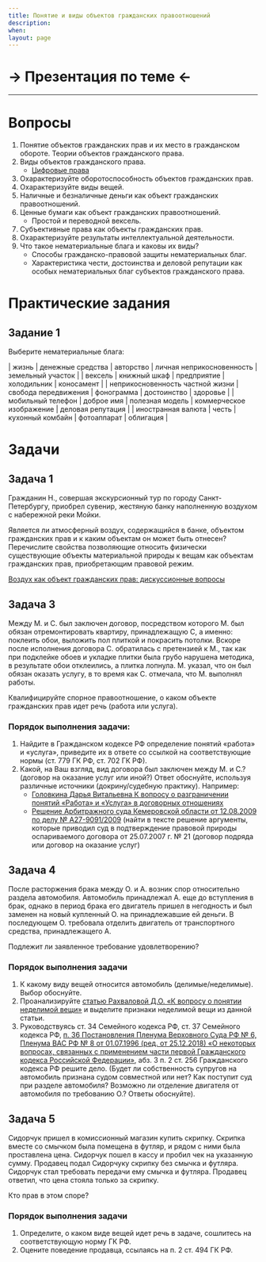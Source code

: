 ```yaml
---
title: Понятие и виды объектов гражданских правоотношений
description:
when:
layout: page
---
```


<style>
table {
  border: 2px solid #000000;
}
td {
  border: 2px solid #000000;
}
</style>

# &rarr; <a id="goToPresentation" target="_blank">Презентация по теме</a> &larr;

<hr />

# Вопросы

1. Понятие объектов гражданских прав и их место в гражданском обороте. Теории объектов гражданского права.
2. Виды объектов гражданского права.
   - [Цифровые права](./Poyasnitelnaya_Zapiska_Po_Gk.docx)
3. Охарактеризуйте оборотоспособность объектов гражданских прав.
4. Охарактеризуйте виды вещей.
5. Наличные и безналичные деньги как объект гражданских правоотношений.
6. Ценные бумаги как объект гражданских правоотношений.
   - Простой и переводной вексель.
7. Субъективные права как объекты гражданских прав.
8. Охарактеризуйте результаты интеллектуальной деятельности.
9. Что такое нематериальные блага и каковы их виды?
   - Способы гражданско-правовой защиты нематериальных благ.
   - Характеристика чести, достоинства и деловой репутации как особых
     нематериальных благ субъектов гражданского права.

# Практические задания

<!-- ## Задание 1 -->

<!-- Руководствуясь [Постановлением -->
<!-- ЦИК](http://www.consultant.ru/document/cons_doc_LAW_13715/2b50ffe9f8d95de4fb39fc8d10461a23b39f26bd/) -->
<!-- составьте переводной процентный вексель, снабженный тремя индосаментами (один из -->
<!-- которых должен быть бланковым), сопровожденный авалем, и акцептованный -->
<!-- плательщиком. -->

<!-- ## Задание 2 -->

<!-- Ознакомьтесь с пунктом **14.20** [Постановления Пленума Высшего Арбитражного Суда РФ от 25 декабря 2013 г. N 100 "Об утверждении Инструкции по делопроизводству в арбитражных судах Российской Федерации (первой, апелляционной и кассационной инстанций)"](http://base.garant.ru/70599180/). Опишите порядок хранения векселя в судебном деле. -->

<!-- ## Задание 3 -->

<!-- Ознакомьтесь с пунктами **9 и 10** [Постановления Пленума Верховного Суда РФ N 33, Пленума ВАС РФ N 14 от 04.12.2000 "О некоторых вопросах практики рассмотрения споров, связанных с обращением векселей"](http://www.consultant.ru/document/cons_doc_LAW_29938/). -->

## Задание 1

Выберите нематериальные блага:

| жизнь | денежные средства | авторство | личная неприкосновенность | земельный участок |
| вексель | книжный шкаф | предприятие | холодильник | коносамент |
| неприкосновенность частной жизни | свобода передвижения | фонограмма | достоинство | здоровье |
| мобильный телефон | доброе имя | полезная модель | коммерческое изображение | деловая репутация |
| иностранная валюта | честь | кухонный комбайн | фотоаппарат | облигация |

# Задачи

## Задача 1

Гражданин Н., совершая экскурсионный тур по городу Санкт-Петербургу, приобрел
сувенир, жестяную банку наполненную воздухом с набережной реки Мойки.

Является ли атмосферный воздух, содержащийся в банке, объектом гражданских прав
и к каким объектам он может быть отнесен? Перечислите свойства позволяющие
относить физически существующие объекты материальной природы к вещам как
объектам гражданских прав, приобретающим правовой режим.

[Воздух как объект гражданских прав: дискуссионные вопросы](https://cyberleninka.ru/article/n/vozduh-kak-obekt-grazhdanskih-prav-diskussionnye-voprosy)

<!-- ## Задача 2 -->

<!-- Отчуждая земельный участок, гражданин Н. известил покупателя, что на его -->
<!-- территории расположено недостроенное строение, право собственности на которое не -->
<!-- зарегистрировано в надлежащем порядке. Покупатель, опасаясь заключать сделку, -->
<!-- обратился в юридическую консультацию с просьбой объяснить, является ли -->
<!-- недостроенное строение объектом гражданских права, и если да то к каким вещам -->
<!-- относится. -->

<!-- Дайте развернутую консультацию, раскрыв признаки присущие объектам -->
<!-- недвижимости как объектам гражданских прав. -->

<!-- ### Порядок выполнения задачи -->

<!-- 1. Опишите своими словами концепцию единого объекта недвижимости с опорой на [презентацию](../presentations/eon.pdf) данный источник: [Земельный участок с постройками на нем: введение в российское право недвижимости. С. 52](https://m-lawbooks.ru/wp-content/uploads/2018/11/R.S.-Bevzenko-Zemelnyiy-uchastok-.pdf). -->

<!-- 2. Существует ли в Российской Федерации концепция единого объекта недвижимости? -->

<!-- 3. Определите, относится ли недостроенное строение к движимым или недвижимым вещам? (Со ссылкой на статью 130 Гражданского кодекса РФ, [абз. 5 п. 38 Постановления Пленума Верховного Суда РФ от 23.06.2015 № 25 «О применении судами некоторых положений раздела I части первой Гражданского кодекса Российской Федерации»](http://www.consultant.ru/document/cons_doc_LAW_181602/887a6f87312edce1870464c00b9d4cc67d4c4279/)) -->

<!-- 4. Каким образом происходит оформление прав на недвижимое имущество? (При ответе на вопрос привести ссылки на п. 2 ст. 8 Гражданского кодекса РФ, ст. 131 Гражданского кодекса РФ, [ст. 1 Федерального закона от 13.07.2015 № 218-ФЗ (ред. от 31.07.2020) "О государственной регистрации недвижимости"](http://www.consultant.ru/document/cons_doc_LAW_182661/b6cb723e03231cd3029bbe4a271c3554c68ab85f/). -->

<!-- 5. Выпишите определения понятий из [ст. 1 Федерального закона от 13.07.2015 № 218-ФЗ (ред. от 31.07.2020) "О государственной регистрации недвижимости"](http://www.consultant.ru/document/cons_doc_LAW_182661/b6cb723e03231cd3029bbe4a271c3554c68ab85f/): -->

<!--    1. Единый государственный реестр недвижимости; -->
<!--    2. Государственная регистрация прав на недвижимое имущество; -->
<!--    3. Государственный кадастровый учет недвижимого имущества. -->

<!-- 6. Укажите особенности постановки объекта незавершенного строительства на государственный кадастровый учет. (Со ссылками на п. 2 и 4 ст. 8, пп. 2 п. 2 ст. 14, ст. 40 Федерального закона от 13.07.2015 № 218-ФЗ (ред. от 31.07.2020) «О государственной регистрации недвижимости»); -->

<!-- 7. При выполнении какого условия объект незавершенного строительства может быть поставлен на кадастровый учет? (Ответить на вопрос со ссылкой на [п. 3 Обзора судебной практики по делам, связанным с оспариванием отказа в осуществлении кадастрового учета (утв. Президиумом Верховного Суда РФ 30.11.2016)](http://www.consultant.ru/document/cons_doc_LAW_208250/). -->

<!-- 8. Вправе ли продавец отчуждать объект незавершенного строительства без предварительной регистрации права собственности на него? (п. 21 Информационного письма Президиума Высшего Арбитражного Суда РФ от 24 января 2000 г. № 51 «Обзор практики разрешения споров по договору строительного подряда», п. 2 ст. 223 ГК РФ, ст. 551 ГК РФ) -->

<!-- 9. Укажите, какой орган на территории РФ осуществляет регистрацию прав на недвижимое имущество. -->

## Задача 3

Между М. и С. был заключен договор, посредством которого М. был обязан
отремонтировать квартиру, принадлежащую С, а именно: поклеить обои, выложить пол
плиткой и покрасить потолки. Вскоре после исполнения договора С. обратилась с
претензией к М., так как при подклейке обоев и укладке плитки была грубо
нарушена методика, в результате обои отклеились, а плитка лопнула. М. указал,
что он был обязан оказать услугу, в то время как С. отмечала, что М. выполнял
работы.

Квалифицируйте спорное правоотношение, о каком объекте гражданских прав
идет речь (работа или услуга).

### Порядок выполнения задачи:

1. Найдите в Гражданском кодексе РФ определение понятий «работа» и «услуга», приведите их в ответе со ссылкой на соответствующие нормы (ст. 779 ГК РФ, ст. 702 ГК РФ).
2. Какой, на Ваш взгляд, вид договора был заключен между М. и С.? (договор на оказание услуг или иной?) Ответ обоснуйте, используя различные источники (докрину/судебную практику). Например:
   - [Головкина Дарья Витальевна К вопросу о разграничении понятий «Работа» и «Услуга» в договорных отношениях](https://cyberleninka.ru/article/n/k-voprosu-o-razgranichenii-ponyatiy-rabota-i-usluga-v-dogovornyh-otnosheniyah)
   - [Решение Арбитражного суда Кемеровской области от 12.08.2009 по делу № А27-9091/2009](https://kad.arbitr.ru/Document/Pdf/89d40187-291c-4636-8bcc-617a596f647d/c9a45c3e-2bd7-49e8-8a97-59dd08930f27/A27-9091-2009_20090812_Reshenija_i_postanovlenija.pdf?isAddStamp=True) (найти в тексте решение аргументы, которые приводил суд в подтверждение правовой природы оспариваемого договора от 25.07.2007 г. № 21 (договор подряда или договор на оказание услуг)

## Задача 4

После расторжения брака между О. и А. возник спор относительно раздела
автомобиля. Автомобиль принадлежал А. еще до вступления в брак, однако в период
брака его двигатель пришел в негодность и был заменен на новый купленный О. на
принадлежавшие ей деньги. В последующем О. требовала отделить двигатель от
транспортного средства, принадлежащего А.

Подлежит ли заявленное требование удовлетворению?

### Порядок выполнения задачи

1. К какому виду вещей относится автомобиль (делимые/неделимые). Выбор обоснуйте.
2. Проанализируйте [статью Рахваловой Д.О. «К вопросу о понятии неделимой вещи»](./elibrary_28820509_19903848.pdf) и выделите признаки неделимой вещи из данной статьи.
3. Руководствуясь ст. 34 Семейного кодекса РФ, ст. 37 Семейного кодекса РФ, [п. 36 Постановления Пленума Верховного Суда РФ № 6, Пленума ВАС РФ № 8 от 01.07.1996 (ред. от 25.12.2018) «О некоторых вопросах, связанных с применением части первой Гражданского кодекса Российской Федерации»](http://www.consultant.ru/document/cons_doc_LAW_11279/bf422fdb829058d420525c9fef89efec434a98b0/), абз. 3 п. 2 ст. 256 Гражданского кодекса РФ решите дело. (Будет ли собственность супругов на автомобиль признана судом совместной или нет? Как поступит суд при разделе автомобиля? Возможно ли отделение двигателя от автомобиля по требованию О.? Ответы обоснуйте).

## Задача 5

Сидорчук пришел в комиссионный магазин купить скрипку. Скрипка вместе со смычком
была помещена в футляр, и рядом с ними была проставлена цена. Сидорчук пошел в
кассу и пробил чек на указанную сумму. Продавец подал Сидорчуку скрипку без
смычка и футляра. Сидорчук стал требовать передачи ему смычка и футляра.
Продавец ответил, что цена стояла только за скрипку.

Кто прав в этом споре?

### Порядок выполнения задачи

1. Определите, о каком виде вещей идет речь в задаче, сошлитесь на соответствующую норму ГК РФ.
2. Оцените поведение продавца, ссылаясь на п. 2 ст. 494 ГК РФ.

<!-- ## Задача 6 -->

<!-- Студент Николаев приобрел у своего приятеля Вахрушева оборудование, -->
<!-- поименованное в составленном по настоянию покупателя договоре «комплект -->
<!-- компьютерной техники». В оговоренный срок Вахрушев передал Николаеву системный -->
<!-- блок и монитор, однако Николаев не удовлетворился этим и потребовал передать ему -->
<!-- также клавиатуру, колонки, мультимедийную приставку для компонирования и записи -->
<!-- музыки, а также звуковую карту, ранее установленную в системном блоке, но -->
<!-- демонтированную Вахрушевым перед передачей оборудования покупателю. Вахрушев не -->
<!-- выразил готовности удовлетворить эти требования, напомнив приятелю, что они -->
<!-- договорились на словах о приобретении Николаевым только системного блока и -->
<!-- монитора (клавиатуру, находящуюся в ветхом состоянии, Николаев приобретать не -->
<!-- хотел) и что стоимость всего затребованного Николаевым почти в два раза -->
<!-- превышает уплаченную им покупную цену. Николаев заявил, что все подлежащее -->
<!-- передаче ему, по его мнению, имущество должно рассматриваться как неделимая -->
<!-- вещь, которая может быть продана только в комплекте. -->

<!-- Разрешите спор. -->

<!-- ### Порядок выполнения задачи -->

<!-- 1. О каком виде вещей идет речь в данной задаче? Ответ обоснуйте со ссылкой на норму права. -->
<!--    - В качестве аргументов для обоснования используйте, помимо норм права, выводы, к которым пришел суд в [Постановлении Арбитражного суда Северо-Кавказского округа от 18 августа 2014 г. № Ф08-5899/14 по делу N А53-20477/2012](https://kad.arbitr.ru/Document/Pdf/b769dd69-2907-450f-8b53-f20064291aaa/ddeb0a60-7ea9-4d3c-80a9-ab88dee0b660/A53-20477-2012_20140818_Postanovlenie_kassacionnoj_instancii.pdf?isAddStamp=True) -->
<!-- 2. Проанализируйте ст. 479 Гражданского кодекса РФ. Возможно ли ее применение к возникшей ситуации? -->
<!-- 3. Со ссылкой на статью 432 Гражданского кодекса РФ определите, кто прав в споре: продавец или покупатель? -->
